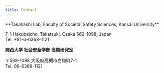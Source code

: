 ```yaml
---
title: Contact
---
```


<div class="mt-2"></div>
<i class="fas fa-caret-square-right"></i> **Takahashi Lab, Faculty of Societal Safety Sciences, Kansai University**

7-1 Hakubaicho, Takatsuki, Osaka 569-1098, Japan<br>
Tel. +81-6-6368-1121

<i class="fas fa-caret-square-right"></i> **関西大学 社会安全学部 高橋研究室**

〒569-1098 大阪府高槻市白梅町7-1<br>
Tel. 06-6368-1121
